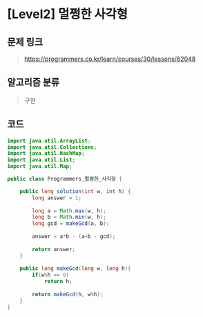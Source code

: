 # [Level2]  멀쩡한 사각형
## 문제 링크
> https://programmers.co.kr/learn/courses/30/lessons/62048
## 알고리즘 분류
> 구현

## 코드
```java
import java.util.ArrayList;
import java.util.Collections;
import java.util.HashMap;
import java.util.List;
import java.util.Map;

public class Programmers_멀쩡한_사각형 {

    public long solution(int w, int h) {
        long answer = 1;
        
        long a = Math.max(w, h);
        long b = Math.min(w, h);
        long gcd = makeGcd(a, b);
        
        answer = a*b - (a+b - gcd);
        
        return answer;
    }
    
    public long makeGcd(long w, long h){
        if(w%h == 0)
            return h;
        
        return makeGcd(h, w%h);
    }
}
```
